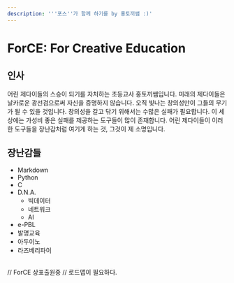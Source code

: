 ```yaml
---
description: '''포스''가 함께 하기를 by 홍토끼쌤 :)'
---
```


# ForCE: For Creative Education

## 인사
어린 제다이들의 스승이 되기를 자처하는 초등교사 홍토끼쌤입니다. 
미래의 제다이들은 날카로운 광선검으로써 자신을 증명하지 않습니다.
오직 빛나는 창의성만이 그들의 무기가 될 수 있을 것입니다.
창의성을 갈고 닦기 위해서는 수많은 실패가 필요합니다.
이 세상에는 가성비 좋은 실패를 제공하는 도구들이 많이 존재합니다.
어린 제다이들이 이러한 도구들을 장난감처럼 여기게 하는 것, 그것이 제 소명입니다.

## 장난감들
* Markdown
* Python
* C
* D.N.A.
  * 빅데이터
  * 네트워크
  * AI
* e-PBL
* 발명교육
* 아두이노
* 라즈베리파이

## 
// ForCE 상표출원중
// 로드맵이 필요하다.

